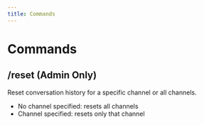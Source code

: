 ```yaml
---
title: Commands
---
```


# Commands

## /reset (Admin Only)

Reset conversation history for a specific channel or all channels.

- No channel specified: resets all channels
- Channel specified: resets only that channel

